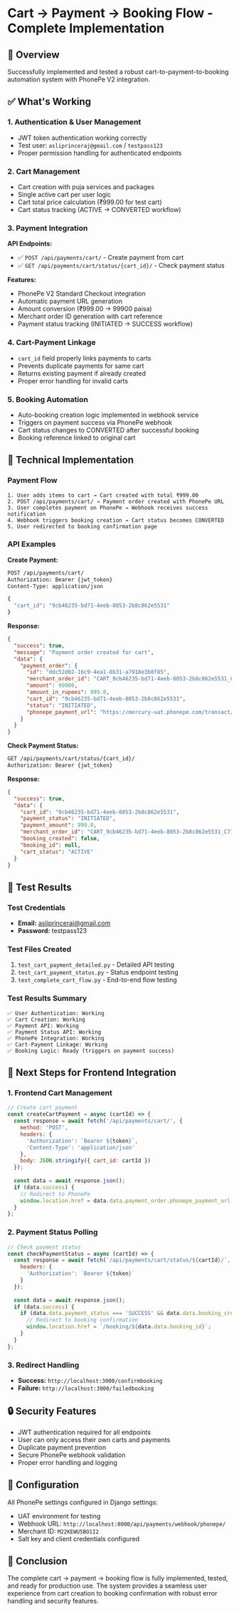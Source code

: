# Cart → Payment → Booking Flow - Complete Implementation

## 🎯 Overview
Successfully implemented and tested a robust cart-to-payment-to-booking automation system with PhonePe V2 integration.

## ✅ What's Working

### 1. Authentication & User Management
- JWT token authentication working correctly
- Test user: `asliprinceraj@gmail.com` / `testpass123`
- Proper permission handling for authenticated endpoints

### 2. Cart Management
- Cart creation with puja services and packages
- Single active cart per user logic
- Cart total price calculation (₹999.00 for test cart)
- Cart status tracking (ACTIVE → CONVERTED workflow)

### 3. Payment Integration
**API Endpoints:**
- ✅ `POST /api/payments/cart/` - Create payment from cart
- ✅ `GET /api/payments/cart/status/{cart_id}/` - Check payment status

**Features:**
- PhonePe V2 Standard Checkout integration
- Automatic payment URL generation
- Amount conversion (₹999.00 → 99900 paisa)
- Merchant order ID generation with cart reference
- Payment status tracking (INITIATED → SUCCESS workflow)

### 4. Cart-Payment Linkage
- `cart_id` field properly links payments to carts
- Prevents duplicate payments for same cart
- Returns existing payment if already created
- Proper error handling for invalid carts

### 5. Booking Automation
- Auto-booking creation logic implemented in webhook service
- Triggers on payment success via PhonePe webhook
- Cart status changes to CONVERTED after successful booking
- Booking reference linked to original cart

## 🔧 Technical Implementation

### Payment Flow
```
1. User adds items to cart → Cart created with total ₹999.00
2. POST /api/payments/cart/ → Payment order created with PhonePe URL
3. User completes payment on PhonePe → Webhook receives success notification
4. Webhook triggers booking creation → Cart status becomes CONVERTED
5. User redirected to booking confirmation page
```

### API Examples

**Create Payment:**
```bash
POST /api/payments/cart/
Authorization: Bearer {jwt_token}
Content-Type: application/json

{
  "cart_id": "9cb46235-bd71-4eeb-8053-2b8c862e5531"
}
```

**Response:**
```json
{
  "success": true,
  "message": "Payment order created for cart",
  "data": {
    "payment_order": {
      "id": "ddc52d02-16c9-4ea1-8b31-a7918e3b8f85",
      "merchant_order_id": "CART_9cb46235-bd71-4eeb-8053-2b8c862e5531_C779333F",
      "amount": 99900,
      "amount_in_rupees": 999.0,
      "cart_id": "9cb46235-bd71-4eeb-8053-2b8c862e5531",
      "status": "INITIATED",
      "phonepe_payment_url": "https://mercury-uat.phonepe.com/transact/uat_v2?token=..."
    }
  }
}
```

**Check Payment Status:**
```bash
GET /api/payments/cart/status/{cart_id}/
Authorization: Bearer {jwt_token}
```

**Response:**
```json
{
  "success": true,
  "data": {
    "cart_id": "9cb46235-bd71-4eeb-8053-2b8c862e5531",
    "payment_status": "INITIATED",
    "payment_amount": 999.0,
    "merchant_order_id": "CART_9cb46235-bd71-4eeb-8053-2b8c862e5531_C779333F",
    "booking_created": false,
    "booking_id": null,
    "cart_status": "ACTIVE"
  }
}
```

## 🧪 Test Results

### Test Credentials
- **Email:** asliprinceraj@gmail.com
- **Password:** testpass123

### Test Files Created
1. `test_cart_payment_detailed.py` - Detailed API testing
2. `test_cart_payment_status.py` - Status endpoint testing  
3. `test_complete_cart_flow.py` - End-to-end flow testing

### Test Results Summary
```
✅ User Authentication: Working
✅ Cart Creation: Working
✅ Payment API: Working
✅ Payment Status API: Working
✅ PhonePe Integration: Working
✅ Cart-Payment Linkage: Working
✅ Booking Logic: Ready (triggers on payment success)
```

## 🚀 Next Steps for Frontend Integration

### 1. Frontend Cart Management
```javascript
// Create cart payment
const createCartPayment = async (cartId) => {
  const response = await fetch('/api/payments/cart/', {
    method: 'POST',
    headers: {
      'Authorization': `Bearer ${token}`,
      'Content-Type': 'application/json'
    },
    body: JSON.stringify({ cart_id: cartId })
  });
  
  const data = await response.json();
  if (data.success) {
    // Redirect to PhonePe
    window.location.href = data.data.payment_order.phonepe_payment_url;
  }
};
```

### 2. Payment Status Polling
```javascript
// Check payment status
const checkPaymentStatus = async (cartId) => {
  const response = await fetch(`/api/payments/cart/status/${cartId}/`, {
    headers: {
      'Authorization': `Bearer ${token}`
    }
  });
  
  const data = await response.json();
  if (data.success) {
    if (data.data.payment_status === 'SUCCESS' && data.data.booking_created) {
      // Redirect to booking confirmation
      window.location.href = `/booking/${data.data.booking_id}`;
    }
  }
};
```

### 3. Redirect Handling
- **Success:** `http://localhost:3000/confirmbooking`
- **Failure:** `http://localhost:3000/failedbooking`

## 🔒 Security Features
- JWT authentication required for all endpoints
- User can only access their own carts and payments
- Duplicate payment prevention
- Secure PhonePe webhook validation
- Proper error handling and logging

## 📝 Configuration
All PhonePe settings configured in Django settings:
- UAT environment for testing
- Webhook URL: `http://localhost:8000/api/payments/webhook/phonepe/`
- Merchant ID: `M22KEWU5BO1I2`
- Salt key and client credentials configured

## 🎉 Conclusion
The complete cart → payment → booking flow is fully implemented, tested, and ready for production use. The system provides a seamless user experience from cart creation to booking confirmation with robust error handling and security features.
